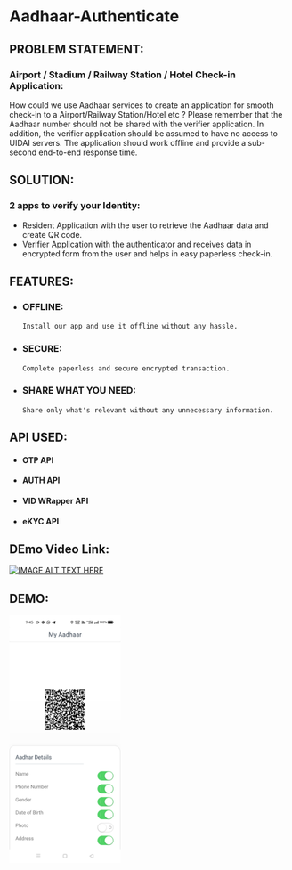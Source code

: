 # Aadhaar-Authenticate

## PROBLEM STATEMENT:
### Airport / Stadium / Railway Station / Hotel Check-in Application:
How could we use Aadhaar services to create an application for smooth check-in to a Airport/Railway Station/Hotel etc ? Please remember that the Aadhaar number should not be shared with the verifier application. In addition, the verifier application should be assumed to have no access to UIDAI servers. The application should work offline and provide a sub-second end-to-end response time. 

## SOLUTION:
### 2 apps to verify your Identity:
- Resident Application with the user to retrieve the Aadhaar data and create QR code.
- Verifier Application with the authenticator and receives data in encrypted form from the user and helps in easy paperless check-in.

## FEATURES: 
- ### OFFLINE: 
      Install our app and use it offline without any hassle.
- ### SECURE:
      Complete paperless and secure encrypted transaction.
- ### SHARE WHAT YOU NEED:
      Share only what's relevant without any unnecessary information.

## API USED:

- #### OTP API
- #### AUTH API
- #### VID WRapper API
- #### eKYC API

## DEmo Video Link: 

[![IMAGE ALT TEXT HERE](https://img.youtube.com/vi/lZTfSNPmnc4/0.jpg)](https://www.youtube.com/watch?v=lZTfSNPmnc4)

## DEMO: 
<img src="https://raw.githubusercontent.com/AbhiC7721/Aadhaar-Authenticate/main/WhatsApp%20Image%202021-10-31%20at%2021.46.04.jpeg" alt="drawing" width="200"/>


